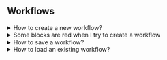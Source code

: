 ## Workflows

<details>
  <summary>How to create a new workflow?</summary>
  
  * Click on **Workflow Editor** view.
  * ![Workflow editor](images/workflow-editor-header.png)
  * Click on **+** button.
  * ![Plus button](images/workflow-editor-plus.png)
  * Add some blocks and end your workflow with a **Delivery** block.
  * Select the tool to use for each block (including ingest).
  * ![Select tool](images/workflow-select-tool.png)
  * Fill all red field in each block.
  * ![Fill block](images/workflow-fill-block.png)
  * Select some files to send on **Ingest block**.
  * ![Ingest](images/workflow-ingest-files.png)
  * Click on execute workflow.
  * ![Execute](images/workflow-execute.png)
</details>

<details>
  <summary>Some blocks are red when I try to create a workflow</summary>
  
  If you see red blocks like the following screenshot, this means that you don't have right to use these blocks.

  Check your contract to see if the dates and tools should be available.

  Contact an administrator at `support@videomenthe.fr` if the blocks should be available.

  ![Workflow red blocks](images/workflow-red-blocks.png)
</details>

<details>
  <summary>How to save a workflow?</summary>
  
  * Build or load a workflow.
  * Click on **save** to save modifications on an existing workflow
  * ![Save](images/workflow-save.png)
  * Click on **save as** to save as a new workflow. You will be asked to enter a name for this workflow.
  * ![Save as](images/workflow-save-as.png)
</details>

<details>
  <summary>How to load an existing workflow?</summary>
  
  * Click on **Select a workflow**.
  * ![Select a workflow](images/workflow-select.png)
  * Select the workflow you want to load.
</details>